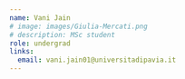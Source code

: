 ```yaml
---
name: Vani Jain
# image: images/Giulia-Mercati.png
# description: MSc student
role: undergrad
links:
  email: vani.jain01@universitadipavia.it
---
```



